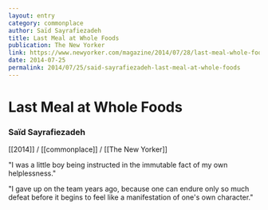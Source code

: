 ```yaml
---
layout: entry
category: commonplace
author: Saïd Sayrafiezadeh
title: Last Meal at Whole Foods
publication: The New Yorker
link: https://www.newyorker.com/magazine/2014/07/28/last-meal-whole-foods
date: 2014-07-25
permalink: 2014/07/25/said-sayrafiezadeh-last-meal-at-whole-foods
---
```


# Last Meal at Whole Foods

### Saïd Sayrafiezadeh

[[2014]] / [[commonplace]] / [[The New Yorker]]

"I was a little boy being instructed in the immutable fact of my own helplessness." 

"I gave up on the team years ago, because one can endure only so much defeat before it begins to feel like a manifestation of one's own character."
